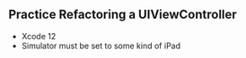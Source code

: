 Practice Refactoring a UIViewController
---------------------------------------

- Xcode 12
- Simulator must be set to some kind of iPad
